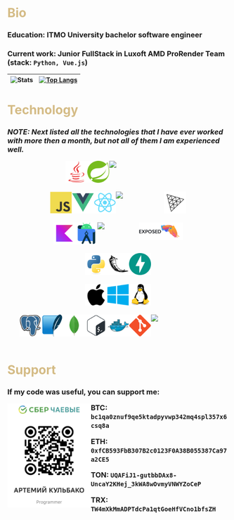 <h1 style="color: rgb(212, 187, 133)">Bio<h3/>

### **Education:** ITMO University bachelor software engineer

### **Current work:** Junior FullStack in Luxoft AMD ProRender Team (stack: `Python, Vue.js`)

| ![Stats](https://github-readme-stats.vercel.app/api?username=testpassword&show_icons=true&count_private=true&theme=gotham&border_radius=30&include_all_commits=true) | [![Top Langs](https://github-readme-stats.vercel.app/api/top-langs/?username=testpassword&layout=compact&theme=gotham&border_radius=30&hide=pascal,c,jupyter%20notebook)](https://github.com/testpassword/github-readme-stats) |
|---|---|

<h1 style="color: rgb(212, 187, 133)">Technology<h3/>

*NOTE: Next listed all the technologies that I have ever worked with more then a month, but not all of them I am experienced well.*

<div style="display: flex; flex-direction: row; justify-content: center; padding-bottom: 20px">
    <img width="50px" src="https://raw.githubusercontent.com/devicons/devicon/master/icons/java/java-plain.svg"/>
    <img width="50px" src="https://raw.githubusercontent.com/devicons/devicon/master/icons/spring/spring-original.svg"/>
    <img width="140px" src="https://upload.wikimedia.org/wikipedia/commons/5/59/JUnit_5_Banner.png"/>
</div>

<div style="display: flex; flex-direction: row; justify-content: center; padding-bottom: 20px">
    <img width="50px" src="https://raw.githubusercontent.com/devicons/devicon/master/icons/javascript/javascript-original.svg"/>
    <img width="50px" src="https://raw.githubusercontent.com/devicons/devicon/master/icons/vuejs/vuejs-original.svg"/>
    <img width="50px" src="https://raw.githubusercontent.com/devicons/devicon/master/icons/react/react-original.svg"/>
    <img width="110px" src="https://upload.wikimedia.org/wikipedia/commons/2/25/WebGL_Logo.svg"/>
    <img width="50px" src="https://raw.githubusercontent.com/devicons/devicon/master/icons/threejs/threejs-original.svg"/>
</div>

<div style="display: flex; flex-direction: row; justify-content: center; padding-bottom: 20px">
    <img width="50px" src="https://raw.githubusercontent.com/devicons/devicon/master/icons/kotlin/kotlin-original.svg"/>
    <img width="50px" src="https://raw.githubusercontent.com/devicons/devicon/master/icons/androidstudio/androidstudio-original.svg"/>
    <img width="95px"src="https://raw.githubusercontent.com/ktorio/ktor/main/.github/images/ktor-logo-for-dark.svg"/>
    <img width="100px" style="padding-bottom: 10px" src="https://raw.githubusercontent.com/JetBrains/Exposed/master/docs/logo.png"/>
</div>

<div style="display: flex; flex-direction: row; justify-content: center; padding-bottom: 20px">
    <img width="50px" src="https://raw.githubusercontent.com/devicons/devicon/master/icons/python/python-original.svg"/>
    <img width="50px" src="https://raw.githubusercontent.com/devicons/devicon/master/icons/flask/flask-original.svg"/>
    <img width="50px" src="https://raw.githubusercontent.com/devicons/devicon/master/icons/fastapi/fastapi-original.svg"/>
</div>

<div style="display: flex; flex-direction: row; justify-content: center; padding-bottom: 20px">
    <img width="50px" src="https://raw.githubusercontent.com/devicons/devicon/master/icons/apple/apple-original.svg"/>
    <img width="50px" src="https://raw.githubusercontent.com/devicons/devicon/master/icons/windows8/windows8-original.svg"/>
    <img width="50px" src="https://raw.githubusercontent.com/devicons/devicon/master/icons/linux/linux-original.svg"/>
</div>

<div style="display: flex; flex-direction: row; justify-content: center; padding-bottom: 20px">
    <img width="50px" src="https://raw.githubusercontent.com/devicons/devicon/master/icons/postgresql/postgresql-original.svg"/>
    <img width="50px" src="https://raw.githubusercontent.com/devicons/devicon/master/icons/sqlite/sqlite-original.svg"/>
    <img width="50px" src="https://raw.githubusercontent.com/devicons/devicon/master/icons/mongodb/mongodb-original.svg"/>
    <img width="50px" src="https://raw.githubusercontent.com/devicons/devicon/master/icons/bash/bash-plain.svg"/>
    <img width="50px" src="https://raw.githubusercontent.com/devicons/devicon/master/icons/docker/docker-original.svg"/>
    <img width="50px" src="https://raw.githubusercontent.com/devicons/devicon/master/icons/git/git-original.svg"/>
    <img width="150px" style="padding-bottom: 10px" src="https://www.rabbitmq.com/img/logo-rabbitmq.svg"/>
</div>

<h1 style="color: rgb(212, 187, 133)">Support<h3/>

If my code was useful, you can support me:

<img align="left" width="190px" src="./bank.jpg"/>

BTC: `bc1qa0znuf9qe5ktadpyvwp342mq4spl357x6csq8a`

ETH: `0xfCB593FbB307B2c0123F0A38B055387Ca97a2CE5`

TON: `UQAFiJ1-gutbbDAx8-UncaY2KHej_3kWA8wOvmyVNWYZoCeP`

TRX: `TW4mXkMmADPTdcPa1qtGoeHfVCno1bfsZH`
